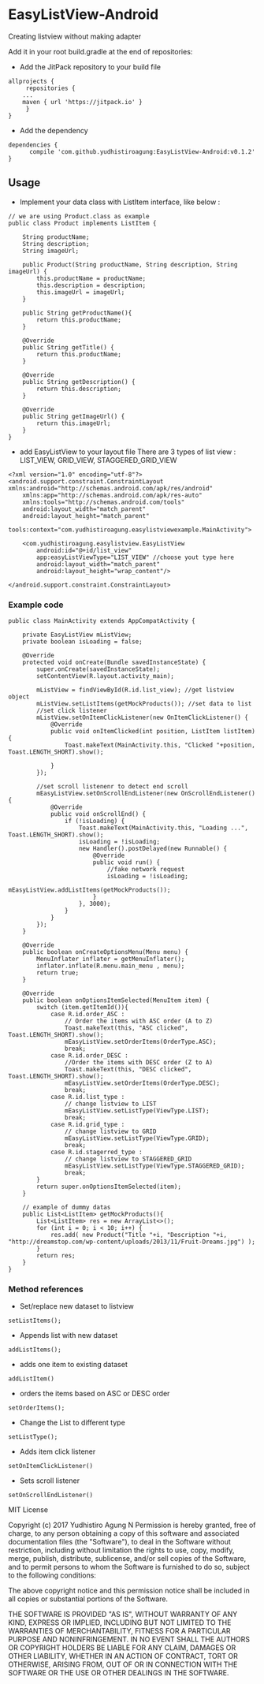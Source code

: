 # EasyListView-Android
Creating listview without making adapter

Add it in your root build.gradle at the end of repositories:
- Add the JitPack repository to your build file
```
allprojects {
     repositories {
    ...
    maven { url 'https://jitpack.io' }
     }
}
```

- Add the dependency
```
dependencies {
      compile 'com.github.yudhistiroagung:EasyListView-Android:v0.1.2'
}
```

## Usage
- Implement your data class with ListItem interface, like below :
```
// we are using Product.class as example
public class Product implements ListItem {

    String productName;
    String description;
    String imageUrl;

    public Product(String productName, String description, String imageUrl) {
        this.productName = productName;
        this.description = description;
        this.imageUrl = imageUrl;
    }
    
    public String getProductName(){
        return this.productName;
    }

    @Override
    public String getTitle() {
        return this.productName;
    }

    @Override
    public String getDescription() {
        return this.description;
    }

    @Override
    public String getImageUrl() {
        return this.imageUrl;
    }
}
```
- add EasyListView to your layout file
There are 3 types of list view : LIST_VIEW, GRID_VIEW, STAGGERED_GRID_VIEW
```
<?xml version="1.0" encoding="utf-8"?>
<android.support.constraint.ConstraintLayout xmlns:android="http://schemas.android.com/apk/res/android"
    xmlns:app="http://schemas.android.com/apk/res-auto"
    xmlns:tools="http://schemas.android.com/tools"
    android:layout_width="match_parent"
    android:layout_height="match_parent"
    tools:context="com.yudhistiroagung.easylistviewexample.MainActivity">

    <com.yudhistiroagung.easylistview.EasyListView
        android:id="@+id/list_view"
        app:easyListViewType="LIST_VIEW" //choose yout type here
        android:layout_width="match_parent"
        android:layout_height="wrap_content"/>

</android.support.constraint.ConstraintLayout>
```
### Example code
```
public class MainActivity extends AppCompatActivity {

    private EasyListView mListView;
    private boolean isLoading = false;

    @Override
    protected void onCreate(Bundle savedInstanceState) {
        super.onCreate(savedInstanceState);
        setContentView(R.layout.activity_main);

        mListView = findViewById(R.id.list_view); //get listview object
        mListView.setListItems(getMockProducts()); //set data to list
        //set click listener
        mListView.setOnItemClickListener(new OnItemClickListener() {
            @Override
            public void onItemClicked(int position, ListItem listItem) {
                Toast.makeText(MainActivity.this, "Clicked "+position, Toast.LENGTH_SHORT).show();
        
            }
        });

        //set scroll listenenr to detect end scroll
        mEasyListView.setOnScrollEndListener(new OnScrollEndListener() {
            @Override
            public void onScrollEnd() {
                if (!isLoading) {
                    Toast.makeText(MainActivity.this, "Loading ...", Toast.LENGTH_SHORT).show();
                    isLoading = !isLoading;
                    new Handler().postDelayed(new Runnable() {
                        @Override
                        public void run() {
                            //fake network request
                            isLoading = !isLoading;
                            mEasyListView.addListItems(getMockProducts());
                        }
                    }, 3000);
                }
            }
        });
    }
    
    @Override
    public boolean onCreateOptionsMenu(Menu menu) {
        MenuInflater inflater = getMenuInflater();
        inflater.inflate(R.menu.main_menu , menu);
        return true;
    }

    @Override
    public boolean onOptionsItemSelected(MenuItem item) {
        switch (item.getItemId()){
            case R.id.order_ASC :
                // Order the items with ASC order (A to Z)
                Toast.makeText(this, "ASC clicked", Toast.LENGTH_SHORT).show();
                mEasyListView.setOrderItems(OrderType.ASC);
                break;
            case R.id.order_DESC :
                //Order the items with DESC order (Z to A)
                Toast.makeText(this, "DESC clicked", Toast.LENGTH_SHORT).show();
                mEasyListView.setOrderItems(OrderType.DESC);
                break;
            case R.id.list_type :
                // change listview to LIST
                mEasyListView.setListType(ViewType.LIST);
                break;
            case R.id.grid_type :
                // change listview to GRID
                mEasyListView.setListType(ViewType.GRID);
                break;
            case R.id.stagerred_type :
                // change listview to STAGGERED_GRID
                mEasyListView.setListType(ViewType.STAGGERED_GRID);
                break;
        }
        return super.onOptionsItemSelected(item);
    }

    // example of dummy datas
    public List<ListItem> getMockProducts(){
        List<ListItem> res = new ArrayList<>();
        for (int i = 0; i < 10; i++) {
            res.add( new Product("Title "+i, "Description "+i, "http://dreamstop.com/wp-content/uploads/2013/11/Fruit-Dreams.jpg") );
        }
        return res;
    }
}
```

### Method references
- Set/replace new dataset to listview
```
setListItems();
```
- Appends list with new dataset
```
addListItems();
```
- adds one item to existing dataset
```
addListItem()
```
- orders the items based on ASC or DESC order
```
setOrderItems();
```
- Change the List to different type
```
setListType();
```
- Adds item click listener
```
setOnItemClickListener()
```
- Sets scroll listener
```
setOnScrollEndListener()
```


MIT License

Copyright (c) 2017 Yudhistiro Agung N
Permission is hereby granted, free of charge, to any person obtaining a copy
of this software and associated documentation files (the "Software"), to deal
in the Software without restriction, including without limitation the rights
to use, copy, modify, merge, publish, distribute, sublicense, and/or sell
copies of the Software, and to permit persons to whom the Software is
furnished to do so, subject to the following conditions:

The above copyright notice and this permission notice shall be included in all
copies or substantial portions of the Software.

THE SOFTWARE IS PROVIDED "AS IS", WITHOUT WARRANTY OF ANY KIND, EXPRESS OR
IMPLIED, INCLUDING BUT NOT LIMITED TO THE WARRANTIES OF MERCHANTABILITY,
FITNESS FOR A PARTICULAR PURPOSE AND NONINFRINGEMENT. IN NO EVENT SHALL THE
AUTHORS OR COPYRIGHT HOLDERS BE LIABLE FOR ANY CLAIM, DAMAGES OR OTHER
LIABILITY, WHETHER IN AN ACTION OF CONTRACT, TORT OR OTHERWISE, ARISING FROM,
OUT OF OR IN CONNECTION WITH THE SOFTWARE OR THE USE OR OTHER DEALINGS IN THE
SOFTWARE.
